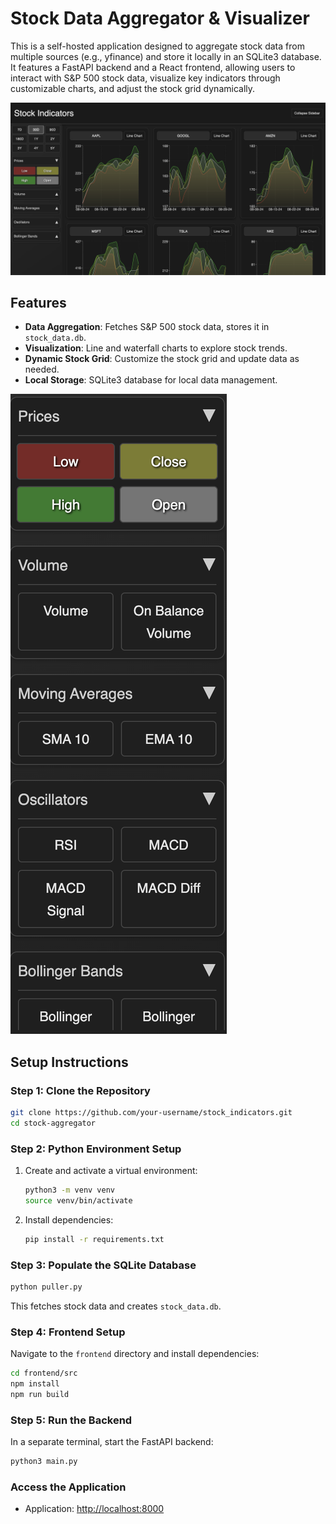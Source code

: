 # Stock Data Aggregator & Visualizer

This is a self-hosted application designed to aggregate stock data from multiple sources (e.g., yfinance) and store it locally in an SQLite3 database. It features a FastAPI backend and a React frontend, allowing users to interact with S&P 500 stock data, visualize key indicators through customizable charts, and adjust the stock grid dynamically.

![Charts](docs/developer/static/charts.png)

## Features

- **Data Aggregation**: Fetches S&P 500 stock data, stores it in `stock_data.db`.
- **Visualization**: Line and waterfall charts to explore stock trends.
- **Dynamic Stock Grid**: Customize the stock grid and update data as needed.
- **Local Storage**: SQLite3 database for local data management.

![Sidebar](docs/developer/static/sidebar.png)

## Setup Instructions

### Step 1: Clone the Repository

```bash
git clone https://github.com/your-username/stock_indicators.git
cd stock-aggregator
```

### Step 2: Python Environment Setup

1. Create and activate a virtual environment:
   ```bash
   python3 -m venv venv
   source venv/bin/activate
   ```
2. Install dependencies:
   ```bash
   pip install -r requirements.txt
   ```

### Step 3: Populate the SQLite Database

```bash
python puller.py
```

This fetches stock data and creates `stock_data.db`.

### Step 4: Frontend Setup

Navigate to the `frontend` directory and install dependencies:

```bash
cd frontend/src
npm install
npm run build
```

### Step 5: Run the Backend

In a separate terminal, start the FastAPI backend:

```bash
python3 main.py
```

### Access the Application

- Application: [http://localhost:8000](http://localhost:8000)
